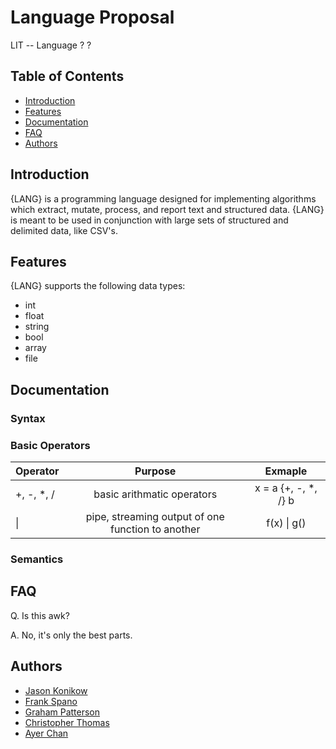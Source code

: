 # Language Proposal

LIT -- Language ? ?

## Table of Contents
* [Introduction](#introduction)
* [Features](#features)
* [Documentation](#documentation)
* [FAQ](#faq)
* [Authors](#authors)

## Introduction

{LANG} is a programming language designed for implementing algorithms which extract, mutate, process, and report text and structured data. {LANG} is meant to be used in conjunction with large sets of structured and delimited data, like CSV's.

## Features

{LANG} supports the following data types:
* int
* float
* string
* bool
* array
* file

## Documentation

### Syntax

### Basic Operators

|Operator|Purpose|Exmaple|
| ------------- |:-------------:| :-----:|
| +, -, \*, /  | basic arithmatic operators | x = a {+, -, \*, /} b |
| \|  | pipe, streaming output of one function to another |  f(x) \| g() |

### Semantics

## FAQ

Q. Is this awk?

A. No, it's only the best parts.

## Authors

* [Jason Konikow](https://github.com/jkon1513)
* [Frank Spano](https://github.com/fspano118)
* [Graham Patterson](https://github.com/pattersongp)
* [Christopher Thomas](https://github.com/lord-left)
* [Ayer Chan](https://github.com/ochan4)
